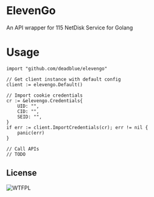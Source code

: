 # ElevenGo

An API wrapper for 115 NetDisk Service for Golang

# Usage

```
import "github.com/deadblue/elevengo"

// Get client instance with default config
client := elevengo.Default()

// Import cookie credentials
cr := &elevengo.Credentials{
	UID: "",
	CID: "",
	SEID: "",
}
if err := client.ImportCredentials(cr); err != nil {
	panic(err)
}

// Call APIs
// TODO
```

## License

![WTFPL](http://www.wtfpl.net/wp-content/uploads/2012/12/wtfpl-badge-2.png)